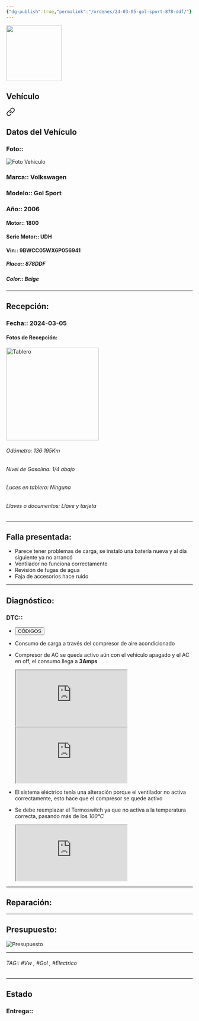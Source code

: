 ```yaml
---
{"dg-publish":true,"permalink":"/ordenes/24-03-05-gol-sport-878-ddf/"}
---
```


<img src="https://lh3.googleusercontent.com/d/137fl3TIZ0-PU8b-Pt0bsjclwHub_u78G" width="150">

## Vehículo

<div class="transclusion internal-embed is-loaded"><a class="markdown-embed-link" href="/vehiculos/volkswagen/gol-sport-878-ddf/#datos-del-vehiculo" aria-label="Open link"><svg xmlns="http://www.w3.org/2000/svg" width="24" height="24" viewBox="0 0 24 24" fill="none" stroke="currentColor" stroke-width="2" stroke-linecap="round" stroke-linejoin="round" class="svg-icon lucide-link"><path d="M10 13a5 5 0 0 0 7.54.54l3-3a5 5 0 0 0-7.07-7.07l-1.72 1.71"></path><path d="M14 11a5 5 0 0 0-7.54-.54l-3 3a5 5 0 0 0 7.07 7.07l1.71-1.71"></path></svg></a><div class="markdown-embed">



## Datos del Vehículo 
### Foto:: 
<img src="https://lh3.googleusercontent.com/d/1CLwus5E_FabSWPYscdN3L_0TzObls2ee" Alt="Foto Vehiculo">

### Marca:: Volkswagen 
### Modelo:: Gol Sport 
### Año:: 2006
#### Motor:: 1800
#### Serie Motor:: UDH
#### Vin:: 9BWCC05WX6P056941
##### Placa:: 878DDF
##### Color:: Beige
---


</div></div>


## Recepción:
### Fecha:: 2024-03-05
#### Fotos de Recepción: 
<img src="https://lh3.googleusercontent.com/d/1CMY-psendceWZIM_a1RWcSpE9hSD6wli" width="250" Alt="Tablero">

###### Odómetro: 136 195Km
###### Nivel de Gasolina: 1/4 abajo
###### Luces en tablero: Ninguna
###### Llaves o documentos: Llave y tarjeta

---

## Falla presentada:
- Parece tener problemas de carga, se instaló una batería nueva y al día siguiente ya no arrancó 
- Ventilador no funciona correctamente 
- Revisión de fugas de agua 
- Faja de accesorios hace ruido 


---

## Diagnóstico:
### DTC:: 

- <a href="https://usait.x431.com/Home/Report/reportDetail/diagnose_record_id/41ce14b0geKw8ctZKw2Y54oGoG/report_type/D/l/es/timezone/-6"><button class="btn success">CÓDIGOS</button></a>
- Consumo de carga a través del compresor de aire acondicionado 
- Compresor de AC se queda activo aún con el vehículo apagado y el AC en off, el consumo llega a **3Amps**
	<iframe src="https://drive.google.com/file/d/1D1fgB1Frcl-H1LY4-KmkxKRzaDJByFI3/preview" allow="autoplay"></iframe>
	<iframe src="https://drive.google.com/file/d/1D1hmNZTTRy9s74Tf65oPlQXZT0Sj75mx/preview" allow="autoplay"></iframe>

- El sistema eléctrico tenía una alteración porque el ventilador no activa correctamente, esto hace que el compresor se quede activo 
- Se debe reemplazar el Termoswitch ya que no activa a la temperatura correcta, pasando más de los *100°C*
	<iframe src="https://drive.google.com/file/d/1D5iuyCNwCHKaZVitkeohm1kATOjpX6A0/preview" allow="autoplay"></iframe>

---
## Reparación:


---

## Presupuesto:

<img src="https://lh3.googleusercontent.com/d/1D9UswI8qSzVU1sijCkyq8skbEhi9PXcj" Alt="Presupuesto">

---

###### TAG:: #Vw , #Gol , #Electrico 

---

## Estado

### Entrega:: 


